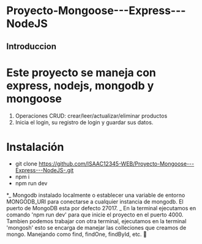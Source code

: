 # Proyecto-Mongoose---Express---NodeJS
## Introduccion 
# Este proyecto se maneja con express, nodejs, mongodb y mongoose
1. Operaciones CRUD: crear/leer/actualizar/eliminar productos
2. Inicia el login, su registro de login y guardar sus datos.
# Instalación
- git clone https://github.com/ISAAC12345-WEB/Proyecto-Mongoose---Express---NodeJS-.git
- npm i
- npm run dev

*_ Mongodb instalado localmente o establecer una variable de entorno MONGODB_URI para conectarse a cualquier instancia de mongodb. 
El puerto de MongoDB esta por defecto 27017. _
En la terminal ejecutamos en comando 'npm run dev' para que inicie el proyecto en el puerto 4000. 
Tambien podemos trabajar con otra terminal, ejecutamos en la terminal 'mongosh' esto se encarga de manejar las colleciones que creamos de mongo. 
Manejando como find, findOne, findById, etc. 📖
